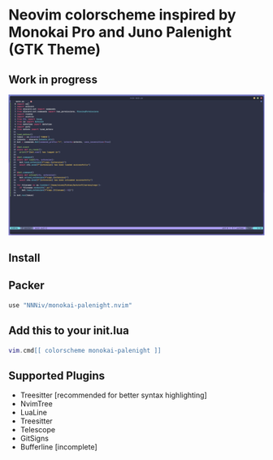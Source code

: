 # Neovim colorscheme inspired by Monokai Pro and Juno Palenight (GTK Theme)

## Work in progress

![theme-pic](https://raw.githubusercontent.com/NNNiv/images/main/Screenshot%20from%202022-09-04%2018-48-15.png)

## Install

## Packer
```lua
use "NNNiv/monokai-palenight.nvim"
```
## Add this to your init.lua
```lua
vim.cmd[[ colorscheme monokai-palenight ]]
``` 
## Supported Plugins
* Treesitter [recommended for better syntax highlighting]
* NvimTree
* LuaLine
* Treesitter
* Telescope
* GitSigns
* Bufferline [incomplete]

